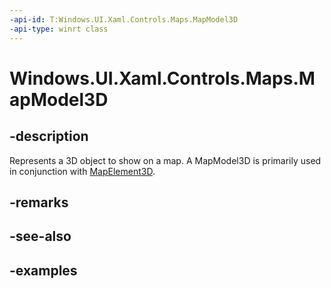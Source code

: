 ```yaml
---
-api-id: T:Windows.UI.Xaml.Controls.Maps.MapModel3D
-api-type: winrt class
---
```


<!-- Class syntax.
public class MapModel3D : DependencyObject, DependencyObject
-->

# Windows.UI.Xaml.Controls.Maps.MapModel3D

## -description
Represents a 3D object to show on a map.  A MapModel3D is primarily used in conjunction with [MapElement3D](mapelement3d.md).

## -remarks

## -see-also

## -examples
